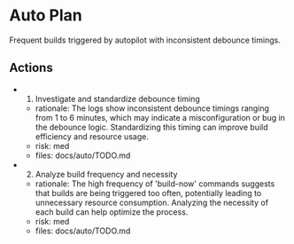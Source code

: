 # Auto Plan

Frequent builds triggered by autopilot with inconsistent debounce timings.

## Actions
- 1. Investigate and standardize debounce timing
  - rationale: The logs show inconsistent debounce timings ranging from 1 to 6 minutes, which may indicate a misconfiguration or bug in the debounce logic. Standardizing this timing can improve build efficiency and resource usage.
  - risk: med
  - files: docs/auto/TODO.md
- 2. Analyze build frequency and necessity
  - rationale: The high frequency of 'build-now' commands suggests that builds are being triggered too often, potentially leading to unnecessary resource consumption. Analyzing the necessity of each build can help optimize the process.
  - risk: med
  - files: docs/auto/TODO.md